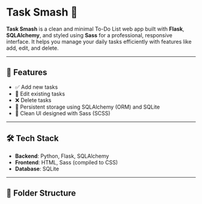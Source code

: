 # Task Smash 📝

**Task Smash** is a clean and minimal To-Do List web app built with **Flask**, **SQLAlchemy**, and styled using **Sass** for a professional, responsive interface. It helps you manage your daily tasks efficiently with features like add, edit, and delete.

---

## 🚀 Features

- ✅ Add new tasks
- 📝 Edit existing tasks
- ❌ Delete tasks
- 💾 Persistent storage using SQLAlchemy (ORM) and SQLite
- 🎨 Clean UI designed with Sass (SCSS)

---

## 🛠️ Tech Stack

- **Backend**: Python, Flask, SQLAlchemy
- **Frontend**: HTML, Sass (compiled to CSS)
- **Database**: SQLite

---

## 📁 Folder Structure


